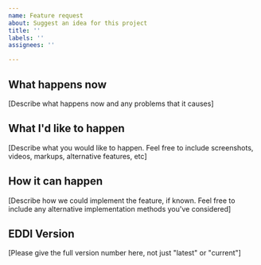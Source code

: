 ```yaml
---
name: Feature request
about: Suggest an idea for this project
title: ''
labels: ''
assignees: ''

---
```


## What happens now
[Describe what happens now and any problems that it causes]

## What I'd like to happen 
[Describe what you would like to happen. Feel free to include screenshots, videos, markups, alternative features, etc]

## How it can happen
[Describe how we could implement the feature, if known. Feel free to include any alternative implementation methods you've considered]

## EDDI Version
[Please give the full version number here, not just "latest" or "current"]
